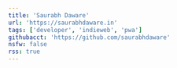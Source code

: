 ```yaml
---
title: 'Saurabh Daware'
url: 'https://saurabhdaware.in'
tags: ['developer', 'indieweb', 'pwa']
githubacct: 'https://github.com/saurabhdaware'
nsfw: false
rss: true
---
```

